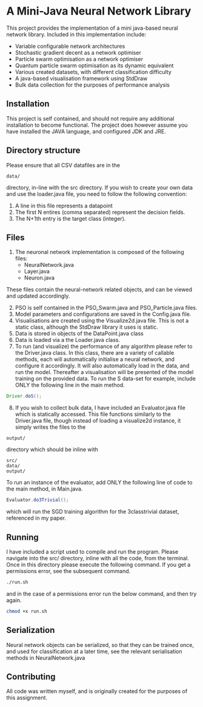 # A Mini-Java Neural Network Library

This project provides the implementation of a mini java-based neural network library. Included in this implementation include:
  - Variable configurable network architectures
  - Stochastic gradient decent as a network optimiser
  - Particle swarm optimisation as a network optimiser
  - Quantum particle swarm optimisation as its dynamic equivalent
  - Various created datasets, with different classification difficulty
  - A java-based visualisation framework using StdDraw
  - Bulk data collection for the purposes of performance analysis

## Installation

This project is self contained, and should not require any additional installation to become functional. The project does however assume you have installed the JAVA language, and configured JDK and JRE.


## Directory structure
Please ensure that all CSV datafiles are in the 
```
data/
```
directory, in-line with the src directory. If you wish to create your own data and use the loader.java file, you need to follow the following convention:
 1. A line in this file represents a datapoint
 2. The first N entires (comma separated) represent the decision fields.
 3. The N+1th entry is the target class (integer).

## Files
1. The neuronal network implementation is composed of the following files:
    - NeuralNetwork.java
    - Layer.java
    - Neuron.java
   
These files contain the neural-network related objects, and can be viewed and 
  updated accordingly.

2. PSO is self contained in the PSO_Swarm.java and PSO_Particle.java files.
3. Model parameters and configurations are saved in the Config.java file.
4. Visualisations are created using the Visualize2d.java file. This is not a static  class, although the StdDraw library it uses is static. 
5. Data is stored in objects of the DataPoint.java class
6. Data is loaded via a the Loader.java class.
7. To run (and visualize) the performance of any algorithm please refer to the Driver.java class. In this class, there are a variety of callable methods, each will automatically initialise a neural network, and configure it accordingly. It will also automatically load in the data, and run the model. Thereafter a visualisation will be presented of the model training on the provided data. To run the S data-set for example, include ONLY the following line in the main method.
```java
Driver.doS();
```
8. If you wish to collect bulk data, I have included an Evaluator.java file which is statically accessed. This file functions similarly to the Driver.java file, though instead of loading a visualize2d instance, it simply writes the files to the
```
output/
```
directory which should be inline with 
```
src/
data/
output/
```
To run an instance of the evaluator, add ONLY the following line of code to the main method, in Main.java.
```java
Evaluator.do3Trivial();
```
which will run the SGD training algorithm for the 3classtrivial dataset, referenced in my paper. 

## Running
I have included a script used to compile and run the program. Please navigate into the src/ directory, inline with all the code, from the terminal. Once in this directory please execute the following command. If you get a permissions error, see the subsequent command.

```bash
./run.sh
```
and in the case of a permissions error run the below command, and then try again.

```bash
chmod +x run.sh
```

## Serialization
Neural network objects can be serialized, so that they can be trained once, and used for classification at a later time, see the relevant serialisation methods in NeuralNetwork.java


## Contributing
All code was written myself, and is originally created for the purposes of this assignment.


